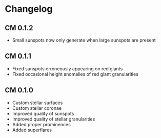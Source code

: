 # Changelog

## CM 0.1.2

- Small sunspots now only generate when large sunspots are present

## CM 0.1.1

- Fixed sunspots erroneously appearing on red giants
- Fixed occasional height anomalies of red giant granularities

## CM 0.1.0

- Custom stellar surfaces
- Custom stellar coronae
- Improved quality of sunspots
- Improved quality of stellar granularities
- Added proper prominences
- Added superflares
